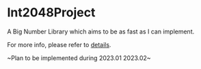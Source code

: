 # Int2048Project

A Big Number Library which aims to be as fast as I can implement.

For more info, please refer to [details](docs/details.md).

~Plan to be implemented during 2023.01 2023.02~
